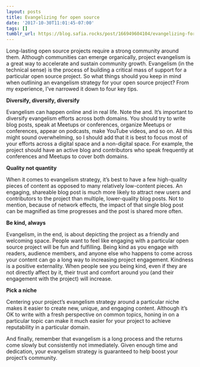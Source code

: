 ```yaml
---
layout: posts
title: Evangelizing for open source
date: '2017-10-30T11:01:45-07:00'
tags: []
tumblr_url: https://blog.safia.rocks/post/166949604104/evangelizing-for-open-source
---
```

Long-lasting open source projects require a strong community around them. Although communities can emerge organically, project evangelism is a great way to accelerate and sustain community growth. Evangelism (in the technical sense) is the process of building a critical mass of support for a particular open source project. So what things should you keep in mind when outlining an evangelism strategy for your open source project? From my experience, I’ve narrowed it down to four key tips.

**Diversify, diversify, diversify**

Evangelism can happen online and in real life. Note the and. It’s important to diversify evangelism efforts across both domains. You should try to write blog posts, speak at Meetups or conferences, organize Meetups or conferences, appear on podcasts, make YouTube videos, and so on. All this might sound overwhelming, so I should add that it is best to focus most of your efforts across a digital space and a non-digital space. For example, the project should have an active blog and contributors who speak frequently at conferences and Meetups to cover both domains.

**Quality not quantity**

When it comes to evangelism strategy, it’s best to have a few high-quality pieces of content as opposed to many relatively low-content pieces. An engaging, shareable blog post is much more likely to attract new users and contributors to the project than multiple, lower-quality blog posts. Not to mention, because of network effects, the impact of that single blog post can be magnified as time progresses and the post is shared more often.

**Be kind, always**

Evangelism, in the end, is about depicting the project as a friendly and welcoming space. People want to feel like engaging with a particular open source project will be fun and fulfilling. Being kind as you engage with readers, audience members, and anyone else who happens to come across your content can go a long way to increasing project engagement. Kindness is a positive externality. When people see you being kind, even if they are not directly affect by it, their trust and comfort around you (and their engagement with the project) will increase.

**Pick a niche**

Centering your project’s evangelism strategy around a particular niche makes it easier to create new, unique, and engaging content. Although it’s OK to write with a fresh perspective on common topics, honing in on a particular topic can make it much easier for your project to achieve reputability in a particular domain.

And finally, remember that evangelism is a long process and the returns come slowly but consistently not immediately. Given enough time and dedication, your evangelism strategy is guaranteed to help boost your project’s community.

